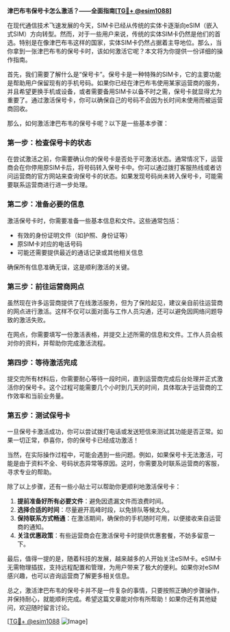 **津巴布韦保号卡怎么激活？——全面指南[[TG💪+ @esim1088](https://t.me/s/esim1088)]**

在现代通信技术飞速发展的今天，SIM卡已经从传统的实体卡逐渐向eSIM（嵌入式SIM）方向转型。然而，对于一些用户来说，传统的实体SIM卡仍然是他们的首选。特别是在像津巴布韦这样的国家，实体SIM卡仍然占据着主导地位。那么，当你拿到一张津巴布韦的保号卡时，该如何激活它呢？本文将为你提供一份详细的操作指南。

首先，我们需要了解什么是“保号卡”。保号卡是一种特殊的SIM卡，它的主要功能是帮助用户保留现有的手机号码。如果你已经在津巴布韦使用某家运营商的服务，并且希望更换手机或设备，或者需要备用SIM卡以备不时之需，保号卡就显得尤为重要了。通过激活保号卡，你可以确保自己的号码不会因为长时间未使用而被运营商回收。

那么，如何激活津巴布韦的保号卡呢？以下是一些基本步骤：

### 第一步：检查保号卡的状态

在尝试激活之前，你需要确认你的保号卡是否处于可激活状态。通常情况下，运营商会在你停用原SIM卡后，将号码转入保号卡中。你可以通过拨打客服热线或者访问运营商的官方网站来查询保号卡的状态。如果发现号码尚未转入保号卡，可能需要联系运营商进行进一步处理。

### 第二步：准备必要的信息

激活保号卡时，你需要准备一些基本信息和文件。这些通常包括：
- 有效的身份证明文件（如护照、身份证等）
- 原SIM卡对应的电话号码
- 可能还需要提供最近的通话记录或其他相关信息

确保所有信息准确无误，这是顺利激活的关键。

### 第三步：前往运营商网点

虽然现在许多运营商提供了在线激活服务，但为了保险起见，建议亲自前往运营商的网点进行激活。这样不仅可以面对面与工作人员沟通，还可以避免因网络问题导致的激活失败。

在网点，你需要填写一份激活表格，并提交上述所需的信息和文件。工作人员会核对你的资料，并帮助你完成激活流程。

### 第四步：等待激活完成

提交完所有材料后，你需要耐心等待一段时间，直到运营商完成后台处理并正式激活你的保号卡。这个过程可能需要几个小时到几天的时间，具体取决于运营商的工作效率和当前业务量。

### 第五步：测试保号卡

一旦保号卡激活成功，你可以尝试拨打电话或发送短信来测试其功能是否正常。如果一切正常，恭喜你，你的保号卡已经成功激活！

当然，在实际操作过程中，可能会遇到一些问题。例如，如果保号卡无法激活，可能是由于资料不全、号码状态异常等原因。这时，你需要及时联系运营商的客服，寻求专业的帮助。

除了以上步骤，还有一些小贴士可以帮助你更顺利地激活保号卡：

1. **提前准备好所有必要文件**：避免因遗漏文件而浪费时间。
2. **选择合适的时间**：尽量避开高峰时段，以免排队等候太久。
3. **保持联系方式畅通**：在激活期间，确保你的手机随时可用，以便接收来自运营商的通知。
4. **关注优惠政策**：有些运营商会在激活保号卡时提供优惠套餐，不妨多留意一下。

最后，值得一提的是，随着科技的发展，越来越多的人开始关注eSIM卡。eSIM卡无需物理插拔，支持远程配置和管理，为用户带来了极大的便利。如果你对eSIM感兴趣，也可以咨询运营商了解更多相关信息。

总之，激活津巴布韦的保号卡并不是一件复杂的事情，只要按照正确的步骤操作，并保持耐心，就能顺利完成。希望这篇文章能对你有所帮助！如果你还有其他疑问，欢迎随时留言讨论。

[[TG💪+ @esim1088](https://t.me/s/esim1088) ![Image](https://i.postimg.cc/4NQfJmqS/Snipaste-2025-05-13-00-14-12.png)]